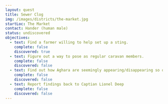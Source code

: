 ```yaml
---
layout: quest
title: Sewer Clog
img: /images/districts/the-market.jpg
startLoc: The Market
contact: Hander (human male)
status: undiscovered
objectives:
  - text: Find a farmer willing to help set up a sting.
    complete: false
    discovered: true
  - text: Figure out a way to pose as regular caravan members.
    complete: false
    discovered: false
  - text: Find out how Aghara are seemingly appearing/disappearing so quickly.
    complete: false
    discovered: false
  - text: Report findings back to Captian Lionel Deep
    complete: false
    discovered: false
---
```

